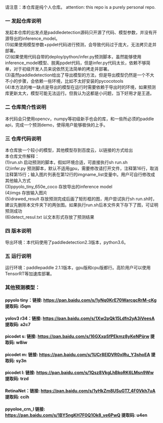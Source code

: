 请注意：本仓库是纯个人仓库。
attention: this repo is a purely personal repo.

### 一 发起仓库说明
发起本仓库的出发点是paddledetection源码只开源了代码、模型参数，并没有开源导出的inference_model。  
(1)如果使用模型参数+ppdet代码进行预测，会导致代码过于庞大，无法拷贝走并部署。  
(2)如果使用代码自带的deploy/python/infer.py预测脚本，虽然能够使用inference_model模型、脱离ppdet代码，但是infer.py代码太长，依赖不够简单，对于初级开发人员来说依然无法简单的拷走并部署。  
(3)虽然paddledetection给出了导出模型的方法，但是导出模型仍然是一个不大不小的步骤，会依赖一些环境，比如不太好安装的pycocotools  
(4)本方法的唯一缺点是导出的模型在运行时需要依赖于导出时的环境，如果预测库更新太大，模型可能无法运行。但我认为这都是小问题，当下好用才是王道。  

### 二 仓库简介性说明
本代码会只使用opencv，numpy等初级新手也会的库，和一些所必须的paddle api，完成一个预测demo，使得用户能够极快的上手。  

### 三 仓库代码说明
本仓库放一个较小的模型，其他模型存到百度云，以链接的方式给出  
本仓库文件解释：  
(1)run.sh 启动预测的脚本，假如环境合适，可直接执行sh run.sh  
(2)infer.py 预测脚本，默认不适用gpu，需要修改请打开文件，注释第16行，取消注释第15行；输入图片列表在第12行的imgname_list变量中。用户可自行修改成其他输入方式  
(3)ppyolo_tiny_650e_coco 存放导出的inference model  
(4)imgs 存放输入图片  
(5)drawed_result 存放预测完成后画了矩形框的图，用户尝试执行sh run.sh时，建议先删除本文件夹下的两张图。如果执行run.sh后本文件夹下存下了图，可证明预测成功  
(6)detect_resul.txt 以文本形式存放了预测结果  

### 四 版本说明
导出环境：本代码使用了paddledetection2.3版本，python3.6。  

### 五 运行说明
运行环境：paddlepaddle 2.1.1版本，gpu版和cpu版都行。高阶用户可以使用TensorRT等加速库部署。  

### 其他预测模型：
#### ppyolo tiny：链接: https://pan.baidu.com/s/1yNq0KrE70WarcqcRrM-cKg 提取码: i5qm 
#### yolov3 r34：链接: https://pan.baidu.com/s/1Xw2pQk15Ldfn2yA3iVeesA 提取码: a2c7
#### picodet s: 链接: https://pan.baidu.com/s/16GXxpSfPEkmz8yKeNPijrw 提取码: w8iw
#### picodet m: 链接: https://pan.baidu.com/s/1UCr8EIDVR0xlRu_Y3shoEA 提取码: sy3n
#### picodet l: 链接: https://pan.baidu.com/s/1Qsz8VkgLhBkoRK6LMsn9Ww 提取码: trzd
#### RetinaNet：链接: https://pan.baidu.com/s/1yHkZm8USuGT7_4F0Vkh7uA 提取码: ccih
#### ppyoloe_crn_l 链接: https://pan.baidu.com/s/1BY5ngKH7F0Q1Ok8_ve6PwQ 提取码: u4en
